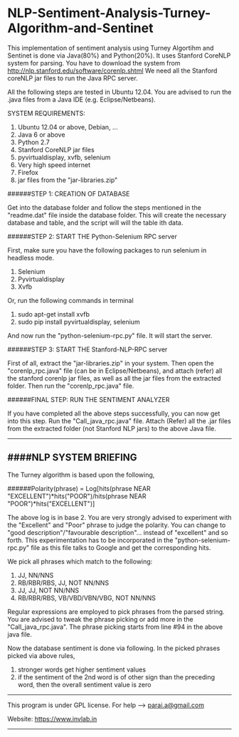 NLP-Sentiment-Analysis-Turney-Algorithm-and-Sentinet
====================================================

This implementation of sentiment analysis using Turney Algortihm and Sentinet is done via Java(80%) and Python(20%).
It uses Stanford CoreNLP system for parsing. You have to download the system from http://nlp.stanford.edu/software/corenlp.shtml
We need all the Stanford coreNLP jar files to run the Java RPC server.

All the following steps are tested in Ubuntu 12.04. You are advised to run the .java files from a Java IDE (e.g. Eclipse/Netbeans). 


SYSTEM REQUIREMENTS:


1. Ubuntu 12.04 or above, Debian, ...
2. Java 6 or above
3. Python 2.7
4. Stanford CoreNLP jar files
5. pyvirtualdisplay, xvfb, selenium
6. Very high speed internet
7. Firefox
8. jar files from the "jar-libraries.zip"


######STEP 1: CREATION OF DATABASE


Get into the database folder and follow the steps mentioned in the "readme.dat" file inside the database folder. This will create the necessary database and table, and the script will will the table ith data.

######STEP 2: START THE Python-Selenium RPC server

First, make sure you have the following packages to run selenium in headless mode.

1. Selenium
2. Pyvirtualdisplay
3. Xvfb

Or, run the following commands in terminal

1. sudo apt-get install xvfb
2. sudo pip install pyvirtualdisplay, selenium

And now run the "python-selenium-rpc.py" file. It will start the server.

######STEP 3: START THE Stanford-NLP-RPC server


First of all, extract the "jar-libraries.zip" in your system. Then open the "corenlp_rpc.java" file (can be in Eclipse/Netbeans),
and attach (refer) all the stanford corenlp jar files, as well as all the jar files from the extracted folder. Then run the "corenlp_rpc.java" file.


######FINAL STEP: RUN THE SENTIMENT ANALYZER


If you have completed all the above steps successfully, you can now get into this step. Run the "Call_java_rpc.java" file. Attach (Refer) all the
.jar files from the extracted folder (not Stanford NLP jars) to the above Java file.


-----------------------------------
####NLP SYSTEM BRIEFING
-----------------------------------


The Turney algorithm is based upon the following,

######Polarity(phrase) = Log[hits(phrase NEAR "EXCELLENT")*hits("POOR")/hits(phrase NEAR "POOR")*hits("EXCELLENT")]

The above log is in base 2. You are very strongly advised to experiment with the "Excellent" and "Poor" phrase to judge the polarity. You can change to "good description"/"favourable description"... instead of "excellent" and so forth. This experimentation has to be incorporated in the "python-selenium-rpc.py" file as this file talks to Google and get the corresponding hits.

We pick all phrases which match to the following:

1. JJ, NN/NNS
2. RB/RBR/RBS, JJ, NOT NN/NNS
3. JJ, JJ, NOT NN/NNS
4. RB/RBR/RBS, VB/VBD/VBN/VBG, NOT NN/NNS

Regular expressions are employed to pick phrases from the parsed string. You are advised to tweak the phrase picking or add more in the "Call_java_rpc.java". The phrase picking starts from line #94 in the above java file.

Now the database sentiment is done via following. In the picked phrases picked via above rules,

1. stronger words get higher sentiment values
2. if the sentiment of the 2nd word is of other sign than the preceding word, then the overall sentiment value is zero


-------------------------------------------------------------------

This program is under GPL license. For help -->  parai.a@gmail.com

Website: https://www.invlab.in

-------------------------------------------------------------------




















